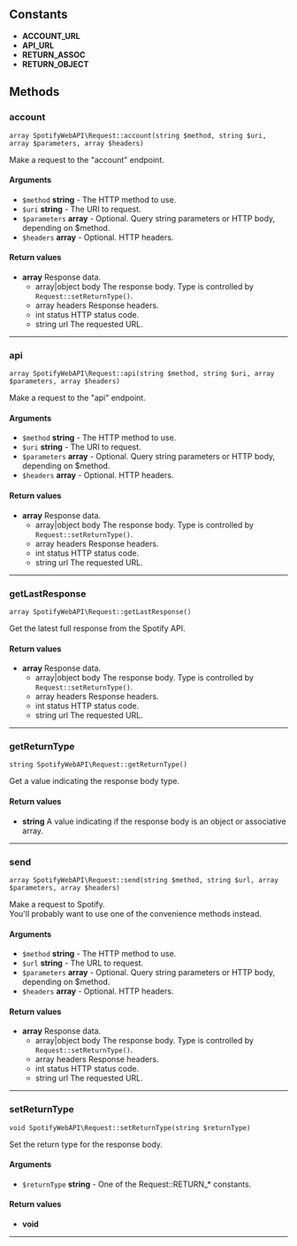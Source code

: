 ## Constants

* **ACCOUNT_URL**
* **API_URL**
* **RETURN_ASSOC**
* **RETURN_OBJECT**

## Methods

### account


    array SpotifyWebAPI\Request::account(string $method, string $uri, array $parameters, array $headers)

Make a request to the "account" endpoint.

#### Arguments
* `$method` **string** - The HTTP method to use.
* `$uri` **string** - The URI to request.
* `$parameters` **array** - Optional. Query string parameters or HTTP body, depending on $method.
* `$headers` **array** - Optional. HTTP headers.


#### Return values
* **array** Response data.
    * array\|object body The response body. Type is controlled by `Request::setReturnType()`.
    * array headers Response headers.
    * int status HTTP status code.
    * string url The requested URL.


---


### api


    array SpotifyWebAPI\Request::api(string $method, string $uri, array $parameters, array $headers)

Make a request to the "api" endpoint.

#### Arguments
* `$method` **string** - The HTTP method to use.
* `$uri` **string** - The URI to request.
* `$parameters` **array** - Optional. Query string parameters or HTTP body, depending on $method.
* `$headers` **array** - Optional. HTTP headers.


#### Return values
* **array** Response data.
    * array\|object body The response body. Type is controlled by `Request::setReturnType()`.
    * array headers Response headers.
    * int status HTTP status code.
    * string url The requested URL.


---


### getLastResponse


    array SpotifyWebAPI\Request::getLastResponse()

Get the latest full response from the Spotify API.


#### Return values
* **array** Response data.
    * array\|object body The response body. Type is controlled by `Request::setReturnType()`.
    * array headers Response headers.
    * int status HTTP status code.
    * string url The requested URL.


---


### getReturnType


    string SpotifyWebAPI\Request::getReturnType()

Get a value indicating the response body type.


#### Return values
* **string** A value indicating if the response body is an object or associative array.


---


### send


    array SpotifyWebAPI\Request::send(string $method, string $url, array $parameters, array $headers)

Make a request to Spotify.<br>
You'll probably want to use one of the convenience methods instead.

#### Arguments
* `$method` **string** - The HTTP method to use.
* `$url` **string** - The URL to request.
* `$parameters` **array** - Optional. Query string parameters or HTTP body, depending on $method.
* `$headers` **array** - Optional. HTTP headers.


#### Return values
* **array** Response data.
    * array\|object body The response body. Type is controlled by `Request::setReturnType()`.
    * array headers Response headers.
    * int status HTTP status code.
    * string url The requested URL.


---


### setReturnType


    void SpotifyWebAPI\Request::setReturnType(string $returnType)

Set the return type for the response body.

#### Arguments
* `$returnType` **string** - One of the Request::RETURN_* constants.


#### Return values
* **void** 


---

